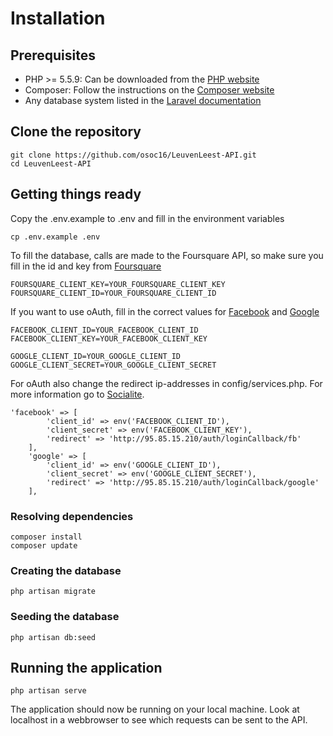 # Installation
## Prerequisites
* PHP >= 5.5.9: Can be downloaded from the [PHP website](http://php.net)
* Composer: Follow the instructions on the [Composer website](https://getcomposer.org/doc/00-intro.md)
* Any database system listed in the [Laravel documentation](https://laravel.com/docs/5.2/database)

## Clone the repository
```
git clone https://github.com/osoc16/LeuvenLeest-API.git
cd LeuvenLeest-API
```

## Getting things ready
Copy the .env.example to .env and fill in the environment variables
```
cp .env.example .env
```

To fill the database, calls are made to the Foursquare API, so make sure you fill in the id and key from [Foursquare](http://developer.foursquare.com)
```
FOURSQUARE_CLIENT_KEY=YOUR_FOURSQUARE_CLIENT_KEY
FOURSQUARE_CLIENT_ID=YOUR_FOURSQUARE_CLIENT_ID
```

If you want to use oAuth, fill in the correct values for [Facebook](http://developer.facebook.com) and [Google](https://console.developers.google.com)
```
FACEBOOK_CLIENT_ID=YOUR_FACEBOOK_CLIENT_ID
FACEBOOK_CLIENT_KEY=YOUR_FACEBOOK_CLIENT_KEY

GOOGLE_CLIENT_ID=YOUR_GOOGLE_CLIENT_ID
GOOGLE_CLIENT_SECRET=YOUR_GOOGLE_CLIENT_SECRET
```
For oAuth also change the redirect ip-addresses in config/services.php. For more information go to [Socialite](https://github.com/laravel/socialite).
```
'facebook' => [
        'client_id' => env('FACEBOOK_CLIENT_ID'),
        'client_secret' => env('FACEBOOK_CLIENT_KEY'),
        'redirect' => 'http://95.85.15.210/auth/loginCallback/fb'
    ],
    'google' => [
        'client_id' => env('GOOGLE_CLIENT_ID'),
        'client_secret' => env('GOOGLE_CLIENT_SECRET'),
        'redirect' => 'http://95.85.15.210/auth/loginCallback/google'
    ],
```

### Resolving dependencies
```
composer install
composer update
```

### Creating the database
```
php artisan migrate
```

### Seeding the database
```
php artisan db:seed
```

## Running the application
```
php artisan serve
```
The application should now be running on your local machine.
Look at localhost in a webbrowser to see which requests can be sent to the API.
